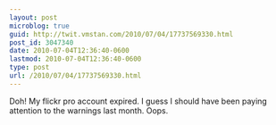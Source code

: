 ```yaml
---
layout: post
microblog: true
guid: http://twit.vmstan.com/2010/07/04/17737569330.html
post_id: 3047340
date: 2010-07-04T12:36:40-0600
lastmod: 2010-07-04T12:36:40-0600
type: post
url: /2010/07/04/17737569330.html
---
```

Doh! My flickr pro account expired. I guess I should have been paying attention to the warnings last month. Oops.
